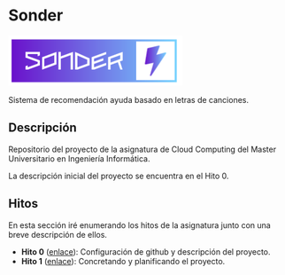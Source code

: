 # Sonder

![logo](Hitos/Hito0/imagenes/logo.png)

Sistema de recomendación  ayuda basado en letras de canciones.

## Descripción

Repositorio del proyecto de la asignatura de Cloud Computing del Master Universitario en Ingeniería Informática.

La descripción inicial del proyecto se encuentra en el Hito 0.


## Hitos

En esta sección iré enumerando los hitos de la asignatura junto con una breve descripción de ellos.

 - **Hito 0** ([enlace](Hitos/Hito0)): Configuración de github y descripción del proyecto.
 - **Hito 1** ([enlace](Hitos/Hito1)): Concretando y planificando el proyecto.
 
